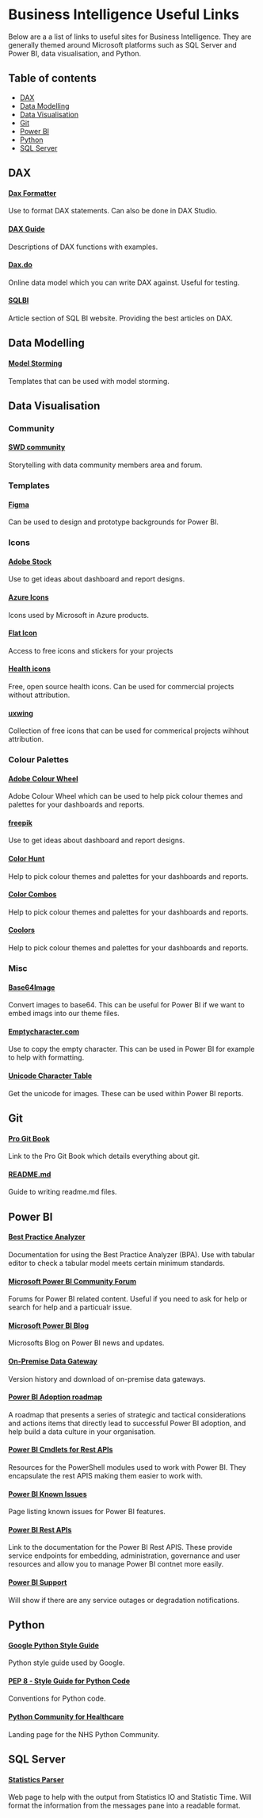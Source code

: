 # Business Intelligence Useful Links
Below are a a list of links to useful sites for Business Intelligence. They are generally themed around Microsoft platforms such as SQL Server and Power BI, data visualisation, and Python. 

## Table of contents
* [DAX](#dax)
* [Data Modelling](#data-modelling)
* [Data Visualisation](#data-visualisation)
* [Git](#git)
* [Power BI](#power-bi)
* [Python](#python)
* [SQL Server](#sql-server)

## DAX

#### [Dax Formatter](https://www.daxformatter.com/)
Use to format DAX statements. Can also be done in DAX Studio. 

#### [DAX Guide](https://dax.guide/)
Descriptions of DAX functions with examples. 

#### [Dax.do](https://dax.do/)
Online data model which you can write DAX against. Useful for testing. 

#### [SQLBI](https://www.sqlbi.com/articles/)
Article section of SQL BI website. Providing the best articles on DAX. 

## Data Modelling

#### [Model Storming](https://modelstorming.com/templates)
Templates that can be used with model storming. 

## Data Visualisation

### Community

#### [SWD community](https://community.storytellingwithdata.com/login?returnTo=%2Fmembers%2Fme%2Fgallery)
Storytelling with data community members area and forum. 

### Templates

#### [Figma](https://www.figma.com/)
Can be used to design and prototype backgrounds for Power BI. 

### Icons

#### [Adobe Stock](https://stock.adobe.com/uk/search?k=dashboard&search_type=usertyped)
Use to get ideas about dashboard and report designs. 

#### [Azure Icons](https://azure.microsoft.com/en-us/patterns/styles/glyphs-icons/)
Icons used by Microsoft in Azure products. 

#### [Flat Icon](https://www.flaticon.com/)
Access to free icons and stickers for your projects

#### [Health icons](https://healthicons.org/)
Free, open source health icons. Can be used for commercial projects without attribution. 

#### [uxwing](https://uxwing.com/)
Collection of free icons that can be used for commerical projects wihhout attribution. 

### Colour Palettes

#### [Adobe Colour Wheel](https://color.adobe.com/create/color-wheel)
Adobe Colour Wheel which can be used to help pick colour themes and palettes for your dashboards and reports.

#### [freepik](https://www.freepik.com/search?format=search&query=dashboard)
Use to get ideas about dashboard and report designs. 

#### [Color Hunt](https://colorhunt.co/)
Help to pick colour themes and palettes for your dashboards and reports. 

#### [Color Combos](https://www.colorcombos.com/)
Help to pick colour themes and palettes for your dashboards and reports.

#### [Coolors](https://coolors.co/)
Help to pick colour themes and palettes for your dashboards and reports. 

### Misc

#### [Base64Image](https://www.base64-image.de/)
Convert images to base64. This can be useful for Power BI if we want to embed imags into our theme files. 

#### [Emptycharacter.com](https://emptycharacter.com/)
Use to copy the empty character. This can be used in Power BI for example to help with formatting. 

#### [Unicode Character Table](https://unicode-table.com/en/)
Get the unicode for images. These can be used within Power BI reports. 

## Git

#### [Pro Git Book](https://git-scm.com/book/en/v2)
Link to the Pro Git Book which details everything about git. 

#### [README.md](https://docs.github.com/en/get-started/writing-on-github/getting-started-with-writing-and-formatting-on-github/basic-writing-and-formatting-syntax)
Guide to writing readme.md files. 

## Power BI

#### [Best Practice Analyzer](https://docs.tabulareditor.com/te2/Best-Practice-Analyzer.html)
Documentation for using the Best Practice Analyzer (BPA). Use with tabular editor to check a tabular model meets certain minimum standards. 

#### [Microsoft Power BI Community Forum](https://community.powerbi.com/)
Forums for Power BI related content. Useful if you need to ask for help or search for help and a particualr issue. 

#### [Microsoft Power BI Blog](https://powerbi.microsoft.com/en-us/blog/)
Microsofts Blog on Power BI news and updates.

#### [On-Premise Data Gateway](https://learn.microsoft.com/en-us/data-integration/gateway/service-gateway-monthly-updates)
Version history and download of on-premise data gateways. 

#### [Power BI Adoption roadmap](https://learn.microsoft.com/en-us/power-bi/guidance/powerbi-adoption-roadmap-overview)
A roadmap that presents a series of strategic and tactical considerations and actions items that directly lead to successful Power BI adoption, and help build a data culture in your organisation. 

#### [Power BI Cmdlets for Rest APIs](https://learn.microsoft.com/en-us/powershell/power-bi/overview?view=powerbi-ps)
Resources for the PowerShell modules used to work with Power BI. They encapsulate the rest APIS making them easier to work with. 

#### [Power BI Known Issues](https://learn.microsoft.com/en-us/power-bi/troubleshoot/known-issues/power-bi-known-issues)
Page listing known issues for Power BI features. 

#### [Power BI Rest APIs](https://learn.microsoft.com/en-us/rest/api/power-bi/)
Link to the documentation for the Power BI Rest APIS. These provide service endpoints for embedding, administration, governance and user resources and allow you to manage Power BI contnet more easily. 

#### [Power BI Support](https://powerbi.microsoft.com/en-gb/support/)
Will show if there are any service outages or degradation notifications.

## Python

#### [Google Python Style Guide](https://google.github.io/styleguide/pyguide.html)
Python style guide used by Google. 

#### [PEP 8 - Style Guide for Python Code](https://peps.python.org/pep-0008/)
Conventions for Python code. 

#### [Python Community for Healthcare](https://nhs-pycom.net/)
Landing page for the NHS Python Community. 

## SQL Server

#### [Statistics Parser](https://statisticsparser.com/)
Web page to help with the output from Statistics IO and Statistic Time. Will format the information from the messages pane into a readable format. 
